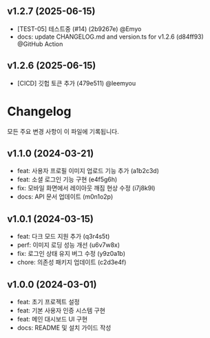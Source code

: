 ## v1.2.7 (2025-06-15)

* [TEST-05] 테스트중 (#14) (2b9267e) @Emyo
* docs: update CHANGELOG.md and version.ts for v1.2.6 (d84ff93) @GitHub Action
## v1.2.6 (2025-06-15)

* [CICD] 깃헙 토큰 추가 (479e511) @leemyou
# Changelog

모든 주요 변경 사항이 이 파일에 기록됩니다.

## v1.1.0 (2024-03-21)

- feat: 사용자 프로필 이미지 업로드 기능 추가 (a1b2c3d)
- feat: 소셜 로그인 기능 구현 (e4f5g6h)
- fix: 모바일 화면에서 레이아웃 깨짐 현상 수정 (i7j8k9l)
- docs: API 문서 업데이트 (m0n1o2p)

## v1.0.1 (2024-03-15)

- feat: 다크 모드 지원 추가 (q3r4s5t)
- perf: 이미지 로딩 성능 개선 (u6v7w8x)
- fix: 로그인 상태 유지 버그 수정 (y9z0a1b)
- chore: 의존성 패키지 업데이트 (c2d3e4f)

## v1.0.0 (2024-03-01)

- feat: 초기 프로젝트 설정
- feat: 기본 사용자 인증 시스템 구현
- feat: 메인 대시보드 UI 구현
- docs: README 및 설치 가이드 작성
